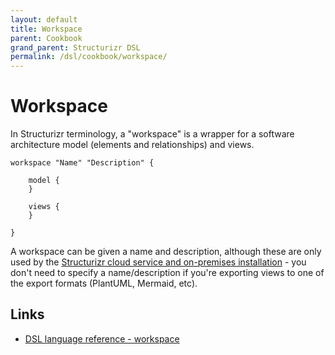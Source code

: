 ```yaml
---
layout: default
title: Workspace
parent: Cookbook
grand_parent: Structurizr DSL
permalink: /dsl/cookbook/workspace/
---
```


# Workspace

In Structurizr terminology, a "workspace" is a wrapper for a software architecture model (elements and relationships) and views.

```
workspace "Name" "Description" {

    model {
    }
    
    views {
    }
    
}
```

A workspace can be given a name and description, although these are only used by the [Structurizr cloud service and on-premises installation](https://structurizr.com) - you don't need to specify a name/description if you're exporting views to one of the export formats (PlantUML, Mermaid, etc).

## Links

- [DSL language reference - workspace](/dsl/language#workspace)
